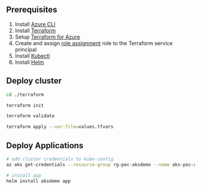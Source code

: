 ## Prerequisites

1. Install [Azure CLI](https://docs.microsoft.com/en-us/cli/azure/install-azure-cli)
2. Install [Terraform](https://developer.hashicorp.com/terraform/tutorials/aws-get-started/install-cli)
3. Setup [Terraform for Azure](https://developer.hashicorp.com/terraform/tutorials/azure-get-started/azure-build)
4. Create and assign [role assignment](./auth-custom-role.json) role to the Terraform service principal
5. Install [Kubectl](https://kubernetes.io/docs/tasks/tools/install-kubectl/)
6. Install [Helm](https://helm.sh/docs/intro/install/)

## Deploy cluster

```sh
cd ./terraform

terraform init

terraform validate

terraform apply --var-file=values.tfvars

```

## Deploy Applications

```sh
# add cluster credentials to kube-config
az aks get-credentials --resource-group rg-poc-aksdemo --name aks-poc-aksdemo

# install app
helm install aksdemo app
```
